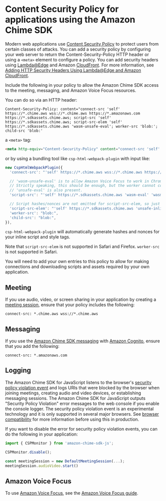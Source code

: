 # Content Security Policy for applications using the Amazon Chime SDK

Modern web applications use [Content Security Policy](https://developer.mozilla.org/en-US/docs/Web/HTTP/CSP) to protect users from certain classes of attacks. You can add a security policy by configuring your web server to return the Content-Security-Policy HTTP header or using a `<meta>` element to configure a policy. You can add security headers using [Lambda@Edge](https://docs.aws.amazon.com/lambda/latest/dg/lambda-edge.html) and Amazon [CloudFront](https://aws.amazon.com/cloudfront/). For more information, see [Adding HTTP Security Headers Using Lambda@Edge and Amazon CloudFront](https://aws.amazon.com/blogs/networking-and-content-delivery/adding-http-security-headers-using-lambdaedge-and-amazon-cloudfront/).

Include the following in your policy to allow the Amazon Chime SDK access to the meeting, messaging, and Amazon Voice Focus resources.

You can do so via an HTTP header:

```
Content-Security-Policy: content="connect-src 'self' https://*.chime.aws wss://*.chime.aws https://*.amazonaws.com https://*.sdkassets.chime.aws; script-src 'self' https://*.sdkassets.chime.aws; script-src-elem 'self' https://*.sdkassets.chime.aws 'wasm-unsafe-eval'; worker-src 'blob:'; child-src 'blob:'
```

a `<meta>` tag:

```html
<meta http-equiv="Content-Security-Policy" content="connect-src 'self' https://*.chime.aws wss://*.chime.aws https://*.amazonaws.com https://*.sdkassets.chime.aws; script-src 'self' https://*.sdkassets.chime.aws 'wasm-eval' 'wasm-unsafe-eval' 'unsafe-eval'; script-src-elem 'self' https://*.sdkassets.chime.aws; worker-src blob:; child-src blob:">
```

or by using a bundling tool like `csp-html-webpack-plugin` with input like:

```javascript
new CspHtmlWebpackPlugin({
  'connect-src': "'self' https://*.chime.aws wss://*.chime.aws https://*.amazonaws.com https://*.sdkassets.chime.aws",

  // 'wasm-unsafe-eval' is to allow Amazon Voice Focus to work in Chrome 95+.
  // Strictly speaking, this should be enough, but the worker cannot compile WebAssembly unless
  // 'unsafe-eval' is also present.
  'script-src': "'self' https://*.sdkassets.chime.aws 'wasm-eval' 'wasm-unsafe-eval' 'unsafe-eval'",

  // Script hashes/nonces are not emitted for script-src-elem, so just add unsafe-inline.
  'script-src-elem': "'self' https://*.sdkassets.chime.aws 'unsafe-inline'",
  'worker-src': "blob:",
  'child-src': "blob:",
}),
```

`csp-html-webpack-plugin` will automatically generate hashes and nonces for your inline script and style tags.

Note that `script-src-elem` is not supported in Safari and Firefox. `worker-src` is not supported in Safari.

You will need to add your own entries to this policy to allow for making connections and downloading scripts and assets required by your own application.

## Meeting

If you use audio, video, or screen sharing in your application by creating a [meeting session](https://github.com/aws/amazon-chime-sdk-js#meeting-session), ensure that your policy includes the following:

```
connect-src: *.chime.aws wss://*.chime.aws
```

## Messaging

If you use the [Amazon Chime SDK messaging](https://docs.aws.amazon.com/chime-sdk/latest/dg/using-the-messaging-sdk.html) with [Amazon Cognito](https://aws.amazon.com/cognito/), ensure that you add the following:

```
connect-src: *.amazonaws.com
```

## Logging

The Amazon Chime SDK for JavaScript listens to the browser's [security policy violation event](https://developer.mozilla.org/en-US/docs/Web/API/SecurityPolicyViolationEvent) and logs URIs that were blocked by the browser when joining meetings, creating audio and video devices, or establishing messaging sessions. The Amazon Chime SDK for JavaScript outputs "Security Policy Violation" error messages to the web console if you enable the console logger. The security policy violation event is an experimental technology and it is only supported in several major browsers. See [browser compatibility](https://developer.mozilla.org/en-US/docs/Web/API/SecurityPolicyViolationEvent#browser_compatibility) for more information before using this in production.

If you want to disable the error for security policy violation events, you can do the following in your application:

```typescript
import { CSPMonitor } from 'amazon-chime-sdk-js';

CSPMonitor.disable();

const meetingSession = new DefaultMeetingSession(...);
meetingSession.audioVideo.start()
```


## Amazon Voice Focus

To use [Amazon Voice Focus](https://aws.github.io/amazon-chime-sdk-js/modules/amazonvoice_focus.html), see the [Amazon Voice Focus guide](https://aws.github.io/amazon-chime-sdk-js/modules/amazonvoice_focus.html#content-security-policy).
